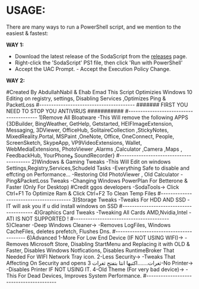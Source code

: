 # USAGE:

There are many ways to run a PowerShell script, and we mention to the easiest & fastest:

**WAY 1:**

- Download the latest release of the SodaScript from the [releases](https://www.google.com) page.
- Right-click the 'SodaScript' PS1 file, then click 'Run with PowerShell'
- Accept the UAC Prompt. - Accept the Execution Policy Change.

**WAY 2:**

#Created By AbdullahNabil & Ehab Emad
This Script Optimizies Windows 10
Editing on registry, settings, Disabling Services ,Optimizes Ping & PacketLoss
#----------------------------------------
####### FIRST YOU NEED TO STOP YOU ANTIVIRUS ###########
#----------------------------------------
1)Remove All Bloatware
-This Will remove the following APPS
{3DBuilder, BingWeather, GetHelp, Getstarted, HEIFImageExtension, Messaging, 3DViewer, OfficeHub, SolitaireCollection ,StickyNotes, MixedReality.Portal, MSPaint ,OneNote, Office, OneConnect, People, ScreenSketch, SkypeApp, VP9VideoExtensions, Wallet, WebMediaExtensions, PhotoViewer ,Alarms ,Calculator ,Camera ,Maps , FeedbackHub, YourPhoneو SoundRecorder}
#----------------------------------------
2)Windows & Gaming Tweaks
-This Will Edit on windows Settings,Registry,Services,Schudeld Tasks
-Everything Safe to disable and effcting on Performance...
-Restoring Old PhotoViewer , Old Calculator
-Ping&PacketLoss Tweaks
-Changing Windows PowerPlan For Betterone & Faster (Only For Desktop) #Credit ggos developers
-SodaTools-> Click Ctrl+F1 To Optimize Ram & Click Ctrl+F2 To Clean Temp Files
#----------------------------------------
3)Storage Tweaks
-Tweaks For HDD AND SSD
-IT will ask you if u did install windows on SSD
#----------------------------------------
4)Graphics Card Tweaks
-Tweaking All Cards AMD,Nvidia,Intel
-ATI IS NOT SUPPORTED !
#----------------------------------------
5)Cleaner
-Deep Windows Cleaner->
-Removes LogFiles, Windows CacheFiles, deletes prefetch, Flushes Dns.
#----------------------------------------
6)Advanced
1-More For Low End Device (IF NOT USING WIFI)->
-Removes Microsoft Store, Disabling StartMenu and Replacing it with OLD & Faster, Disables Windows Notfications, Disables RuntimeBroker That Needed For WIFI Network Tray icon.
2-Less Security->
-Tweaks That Affecting On Security and opens ثغرات.......اكتبها انتا بتفتح ثغرات 
3-No Printer->
-Disables Printer IF NOT USING IT.
4-Old Theme (For very bad device)->
-This For Dead Devices, Improves System Performance.
#----------------------------------------
